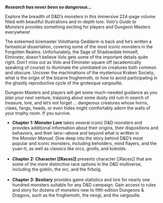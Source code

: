 _**Research has never been so dangerous…**_

Explore the breadth of D&D’s monsters in this immersive 224-page volume filled with beautiful illustrations and in-depth lore. _Volo’s Guide to Monsters_ provides something exciting for players and Dungeon Masters everywhere!

The esteemed loremaster Volothamp Geddarm is back and he’s written a fantastical dissertation, covering some of the most iconic monsters in the Forgotten Realms. Unfortunately, the Sage of Shadowdale himself, Elminster, doesn’t believe Volo gets some of the important details quite right. Don’t miss out as Volo and Elminster square off (academically speaking of course) to illuminate the uninitiated on creatures both common and obscure. Uncover the machinations of the mysterious Kraken Society, what is the origin of the bizarre froghemoth, or how to avoid participating in the ghastly reproductive cycle of the grotesque vargouille.

Dungeon Masters and players will get some much-needed guidance as you plan your next venture, traipsing about some dusty old ruin in search of treasure, lore, and let’s not forget ... dangerous creatures whose horns, claws, fangs, heads, or even hides might comfortably adorn the walls of your trophy room. If you survive.

-   **Chapter 1: Monster Lore** takes several iconic D&D monsters and provides additional information about their origins, their dispositions and behaviors, and their lairs—above and beyond what is written in the _Monster Manual._ Dive deep into the story behind D&D’s most popular and iconic monsters, including beholders, mind flayers, and the yuan-ti, as well as classics like orcs, gnolls, and kobolds.  
     
-   **Chapter 2: Character [[Races]]** presents character [[Races]] that are some of the more distinctive race options in the D&D multiverse, including the goblin, the orc, and the firbolg.  
     
-   **Chapter 3: Bestiary** provides game statistics and lore for nearly one hundred monsters suitable for any D&D campaign. Gain access to rules and story for dozens of monsters new to fifth edition Dungeons & Dragons, such as the froghemoth, the neogi, and the vargouille.